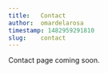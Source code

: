 ```yaml
---
title:   Contact
author:  omardelarosa
timestamp: 1482959291810
slug:    contact
---
```


Contact page coming soon.
